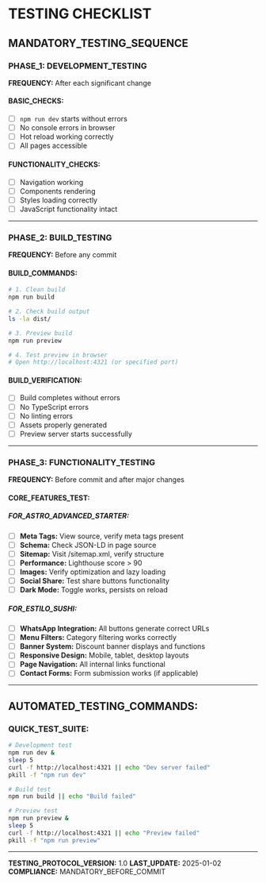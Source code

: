 # TESTING CHECKLIST

## MANDATORY_TESTING_SEQUENCE

### PHASE_1: DEVELOPMENT_TESTING
**FREQUENCY:** After each significant change

#### BASIC_CHECKS:
- [ ] `npm run dev` starts without errors
- [ ] No console errors in browser
- [ ] Hot reload working correctly
- [ ] All pages accessible

#### FUNCTIONALITY_CHECKS:
- [ ] Navigation working
- [ ] Components rendering
- [ ] Styles loading correctly
- [ ] JavaScript functionality intact

---

### PHASE_2: BUILD_TESTING
**FREQUENCY:** Before any commit

#### BUILD_COMMANDS:
```bash
# 1. Clean build
npm run build

# 2. Check build output
ls -la dist/

# 3. Preview build
npm run preview

# 4. Test preview in browser
# Open http://localhost:4321 (or specified port)
```

#### BUILD_VERIFICATION:
- [ ] Build completes without errors
- [ ] No TypeScript errors
- [ ] No linting errors
- [ ] Assets properly generated
- [ ] Preview server starts successfully

---

### PHASE_3: FUNCTIONALITY_TESTING
**FREQUENCY:** Before commit and after major changes

#### CORE_FEATURES_TEST:

##### FOR_ASTRO_ADVANCED_STARTER:
- [ ] **Meta Tags:** View source, verify meta tags present
- [ ] **Schema:** Check JSON-LD in page source
- [ ] **Sitemap:** Visit /sitemap.xml, verify structure
- [ ] **Performance:** Lighthouse score > 90
- [ ] **Images:** Verify optimization and lazy loading
- [ ] **Social Share:** Test share buttons functionality
- [ ] **Dark Mode:** Toggle works, persists on reload

##### FOR_ESTILO_SUSHI:
- [ ] **WhatsApp Integration:** All buttons generate correct URLs
- [ ] **Menu Filters:** Category filtering works correctly
- [ ] **Banner System:** Discount banner displays and functions
- [ ] **Responsive Design:** Mobile, tablet, desktop layouts
- [ ] **Page Navigation:** All internal links functional
- [ ] **Contact Forms:** Form submission works (if applicable)

---

## AUTOMATED_TESTING_COMMANDS:

### QUICK_TEST_SUITE:
```bash
# Development test
npm run dev &
sleep 5
curl -f http://localhost:4321 || echo "Dev server failed"
pkill -f "npm run dev"

# Build test 
npm run build || echo "Build failed"

# Preview test
npm run preview &
sleep 5
curl -f http://localhost:4321 || echo "Preview failed"
pkill -f "npm run preview"
```

---

**TESTING_PROTOCOL_VERSION:** 1.0 
**LAST_UPDATE:** 2025-01-02 
**COMPLIANCE:** MANDATORY_BEFORE_COMMIT